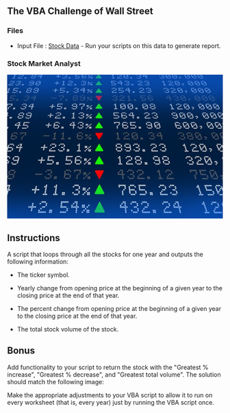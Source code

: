 ## The VBA Challenge of Wall Street

### Files

* Input File : [Stock Data](Resources/Multiple_year_stock_data.xlsx) - Run your scripts on this data to generate report.

### Stock Market Analyst

![alt=""](Images/stockmarket.jpg)

## Instructions

A script that loops through all the stocks for one year and outputs the following information:

  * The ticker symbol.

  * Yearly change from opening price at the beginning of a given year to the closing price at the end of that year.

  * The percent change from opening price at the beginning of a given year to the closing price at the end of that year.

  * The total stock volume of the stock.

## Bonus

Add functionality to your script to return the stock with the "Greatest % increase", "Greatest % decrease", and "Greatest total volume". The solution should match the following image:

Make the appropriate adjustments to your VBA script to allow it to run on every worksheet (that is, every year) just by running the VBA script once.


